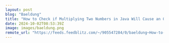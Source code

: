 ```yaml
---
layout: post
blog: "Baeldung"
title: "How to Check if Multiplying Two Numbers in Java Will Cause an Overflow"
date: 2024-10-02T08:53:39Z
image: images/baeldung.png
remote_url: "https://feeds.feedblitz.com/~/905547284/0/baeldung~How-to-Check-if-Multiplying-Two-Numbers-in-Java-Will-Cause-an-Overflow"
---
```

